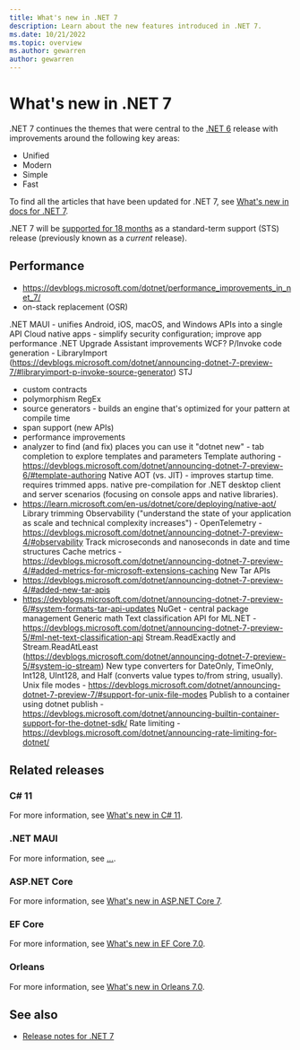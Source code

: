 ```yaml
---
title: What's new in .NET 7
description: Learn about the new features introduced in .NET 7.
ms.date: 10/21/2022
ms.topic: overview
ms.author: gewarren
author: gewarren
---
```

# What's new in .NET 7

.NET 7 continues the themes that were central to the [.NET 6](dotnet-6.md) release with improvements around the following key areas:

- Unified
- Modern
- Simple
- Fast

To find all the articles that have been updated for .NET 7, see [What's new in docs for .NET 7]().

.NET 7 will be [supported for 18 months](https://dotnet.microsoft.com/platform/support/policy/dotnet-core) as a standard-term support (STS) release (previously known as a *current* release).

## Performance

- https://devblogs.microsoft.com/dotnet/performance_improvements_in_net_7/
- on-stack replacement (OSR)

.NET MAUI - unifies Android, iOS, macOS, and Windows APIs into a single API
Cloud native apps - simplify security configuration; improve app performance
.NET Upgrade Assistant improvements
WCF?
P/Invoke code generation - LibraryImport (https://devblogs.microsoft.com/dotnet/announcing-dotnet-7-preview-7/#libraryimport-p-invoke-source-generator)
STJ
- custom contracts
- polymorphism
RegEx
- source generators - builds an engine that's optimized for your pattern at compile time
- span support (new APIs)
- performance improvements
- analyzer to find (and fix) places you can use it
"dotnet new" - tab completion to explore templates and parameters
Template authoring - https://devblogs.microsoft.com/dotnet/announcing-dotnet-7-preview-6/#template-authoring
Native AOT (vs. JIT) - improves startup time. requires trimmed apps. native pre-compilation for .NET desktop client and server scenarios (focusing on console apps and native libraries).
- https://learn.microsoft.com/en-us/dotnet/core/deploying/native-aot/
Library trimming
Observability ("understand the state of your application as scale and technical complexity increases") - OpenTelemetry - https://devblogs.microsoft.com/dotnet/announcing-dotnet-7-preview-4/#observability
Track microseconds and nanoseconds in date and time structures
Cache metrics - https://devblogs.microsoft.com/dotnet/announcing-dotnet-7-preview-4/#added-metrics-for-microsoft-extensions-caching
New Tar APIs
- https://devblogs.microsoft.com/dotnet/announcing-dotnet-7-preview-4/#added-new-tar-apis
- https://devblogs.microsoft.com/dotnet/announcing-dotnet-7-preview-6/#system-formats-tar-api-updates
NuGet - central package management
Generic math
Text classification API for ML.NET - https://devblogs.microsoft.com/dotnet/announcing-dotnet-7-preview-5/#ml-net-text-classification-api
Stream.ReadExactly and Stream.ReadAtLeast (https://devblogs.microsoft.com/dotnet/announcing-dotnet-7-preview-5/#system-io-stream)
New type converters for DateOnly, TimeOnly, Int128, UInt128, and Half (converts value types to/from string, usually).
Unix file modes - https://devblogs.microsoft.com/dotnet/announcing-dotnet-7-preview-7/#support-for-unix-file-modes
Publish to a container using dotnet publish - https://devblogs.microsoft.com/dotnet/announcing-builtin-container-support-for-the-dotnet-sdk/
Rate limiting - https://devblogs.microsoft.com/dotnet/announcing-rate-limiting-for-dotnet/

## Related releases

### C# 11

For more information, see [What's new in C# 11](../../csharp/whats-new/csharp-11.md).

### .NET MAUI

For more information, see [...](/dotnet/maui/...).

### ASP.NET Core

For more information, see [What's new in ASP.NET Core 7](/aspnet/core/release-notes/aspnetcore-7.0).

### EF Core

For more information, see [What's new in EF Core 7.0](/ef/core/what-is-new/ef-core-7.0/whatsnew).

### Orleans

For more information, see [What's new in Orleans 7.0](../../orleans/whats-new-in-orleans.md).

## See also

- [Release notes for .NET 7](https://github.com/dotnet/core/tree/main/release-notes/7.0)
